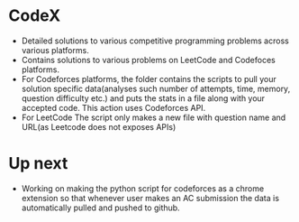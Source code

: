 # CodeX
* Detailed solutions to various competitive programming problems across various platforms.
* Contains solutions to various problems on LeetCode and Codefoces platforms.
* For Codeforces platforms, the folder contains the scripts to pull your solution specific data(analyses such number of attempts, time, memory, question difficulty etc.) and puts the stats in a file along with your accepted code. This action uses Codeforces API.
* For LeetCode The script only makes a new file with question name and URL(as Leetcode does not exposes APIs)

# Up next
* Working on making the python script for codeforces as a chrome extension so that whenever user makes an AC submission the data is automatically pulled and pushed to github.

